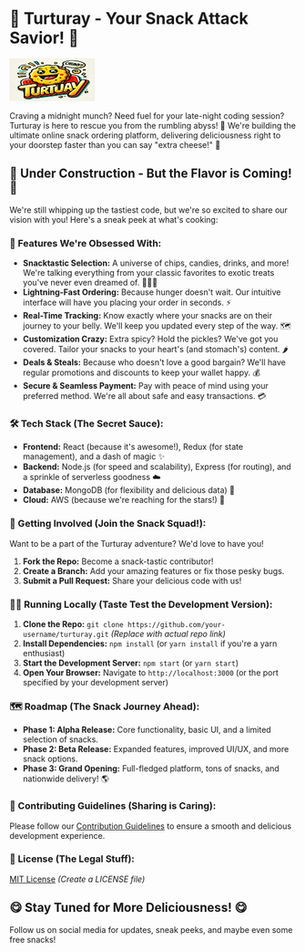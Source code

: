 # 🍿 Turturay - Your Snack Attack Savior! 🍟

<img src="assets/turturay.webp" alt="Turturay Logo" width="150" height="75"> 

Craving a midnight munch?  Need fuel for your late-night coding session?  Turturay is here to rescue you from the rumbling abyss! 🚀  We're building the ultimate online snack ordering platform, delivering deliciousness right to your doorstep faster than you can say "extra cheese!" 🧀

## 🚧 Under Construction - But the Flavor is Coming! 🚧

We're still whipping up the tastiest code, but we're so excited to share our vision with you!  Here's a sneak peek at what's cooking:

### 🤤 Features We're Obsessed With:

* **Snacktastic Selection:**  A universe of chips, candies, drinks, and more!  We're talking everything from your classic favorites to exotic treats you've never even dreamed of. 🍫🍬🥤
* **Lightning-Fast Ordering:**  Because hunger doesn't wait.  Our intuitive interface will have you placing your order in seconds. ⚡️
* **Real-Time Tracking:**  Know exactly where your snacks are on their journey to your belly.  We'll keep you updated every step of the way. 🗺️
* **Customization Crazy:**  Extra spicy?  Hold the pickles?  We've got you covered.  Tailor your snacks to your heart's (and stomach's) content. 🌶️
* **Deals & Steals:**  Because who doesn't love a good bargain?  We'll have regular promotions and discounts to keep your wallet happy. 💰
* **Secure & Seamless Payment:**  Pay with peace of mind using your preferred method.  We're all about safe and easy transactions. 💳

### 🛠️ Tech Stack (The Secret Sauce):

* **Frontend:**  React (because it's awesome!), Redux (for state management), and a dash of magic ✨
* **Backend:**  Node.js (for speed and scalability), Express (for routing), and a sprinkle of serverless goodness ☁️
* **Database:**  MongoDB (for flexibility and delicious data) 💾
* **Cloud:**  AWS (because we're reaching for the stars!) 🚀

### 🚀 Getting Involved (Join the Snack Squad!):

Want to be a part of the Turturay adventure?  We'd love to have you!

1. **Fork the Repo:**  Become a snack-tastic contributor!
2. **Create a Branch:**  Add your amazing features or fix those pesky bugs.
3. **Submit a Pull Request:**  Share your delicious code with us!

### 🏃‍♂️ Running Locally (Taste Test the Development Version):

1. **Clone the Repo:**  `git clone https://github.com/your-username/turturay.git` *(Replace with actual repo link)*
2. **Install Dependencies:**  `npm install` (or `yarn install` if you're a yarn enthusiast)
3. **Start the Development Server:**  `npm start` (or `yarn start`)
4. **Open Your Browser:**  Navigate to `http://localhost:3000` (or the port specified by your development server)

### 🗺️ Roadmap (The Snack Journey Ahead):

* **Phase 1: Alpha Release:**  Core functionality, basic UI, and a limited selection of snacks.
* **Phase 2: Beta Release:**  Expanded features, improved UI/UX, and more snack options.
* **Phase 3: Grand Opening:**  Full-fledged platform, tons of snacks, and nationwide delivery! 🌎

### 🤝 Contributing Guidelines (Sharing is Caring):

Please follow our [Contribution Guidelines](CONTRIBUTING.md) to ensure a smooth and delicious development experience.

### 📝 License (The Legal Stuff):

[MIT License](LICENSE) *(Create a LICENSE file)*

## 😋 Stay Tuned for More Deliciousness! 😋

Follow us on social media for updates, sneak peeks, and maybe even some free snacks! 

<!-- [![Placeholder Social Media](https://via.placeholder.com/50/50/808080/FFFFFF?text=Follow+Us)](https://via.placeholder.com/50/50/808080/FFFFFF?text=Follow+Us) *(Replace with actual social media links)*  -->